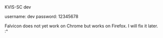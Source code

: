 KVIS-SC dev

username: dev
password: 12345678

Falvicon does not yet work on Chrome but works on Firefox.
I will fix it later. :^
